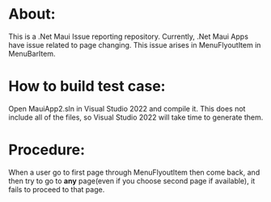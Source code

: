 <h1><b>About:</b></h1>
<p>This is a .Net Maui Issue reporting repository. Currently, .Net Maui Apps have issue related to page changing. This issue arises in MenuFlyoutItem in MenuBarItem.</p>

<h1><b>How to build test case:</b></h1>
<p>Open MauiApp2.sln in Visual Studio 2022 and compile it. This does not include all of the files, so Visual Studio 2022 will take time to generate them.</p>

<h1><b>Procedure:</b></h1>
<p>When a user go to first page through MenuFlyoutItem then come back, and then try to go to <b>any</b> page(even if you choose second page if available), it fails to proceed to that page.</p>

